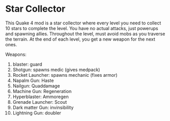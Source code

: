 # Star Collector

This Quake 4 mod is a star collector where every level you need to collect 10 stars to complete the level. You have no actual attacks, just powerups and spawning allies. 
Throughout the level, must avoid mobs as you traverse the terrain. At the end of each level, you get a new weapon for the next ones.

Weapons: <br />
1. blaster: guard<br />
2. Shotgun: spawns medic (gives medpack) <br />
3. Rocket Launcher: spawns mechanic (fixes armor)<br />
4. Napalm Gun: Haste <br />
5. Nailgun: Quaddamage<br />
6. Machine Gun: Regeneration<br />
7. Hyperblaster: Ammoregen<br />
8. Grenade Launcher: Scout<br />
9. Dark matter Gun: invinsibility <br />
10. Lightning Gun: doubler <br />

